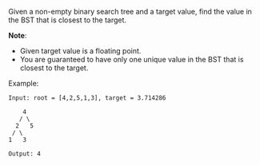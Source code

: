 Given a non-empty binary search tree and a target value, find the value in the BST that is closest to the target.

**Note**:

* Given target value is a floating point.
* You are guaranteed to have only one unique value in the BST that is closest to the target.

Example:

```
Input: root = [4,2,5,1,3], target = 3.714286

    4
   / \
  2   5
 / \
1   3

Output: 4
```
